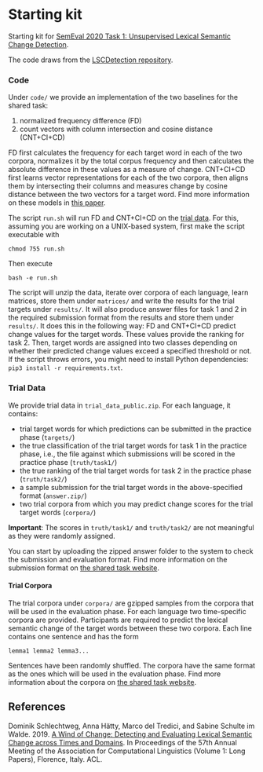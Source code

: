 # Starting kit
Starting kit for [SemEval 2020 Task 1: Unsupervised Lexical Semantic Change Detection](https://languagechange.org/semeval/).

The code draws from the [LSCDetection repository](https://github.com/Garrafao/LSCDetection).

### Code

Under `code/` we provide an implementation of the two baselines for the shared task:

1. normalized frequency difference (FD)
2. count vectors with column intersection and cosine distance (CNT+CI+CD)

FD first calculates the frequency for each target word in each of the two corpora, normalizes it by the total corpus frequency and then calculates the absolute difference in these values as a measure of change. CNT+CI+CD first learns vector representations for each of the two corpora, then aligns them by intersecting their columns and measures change by cosine distance between the two vectors for a target word. Find more information on these models in [this paper](#references).

The script `run.sh` will run FD and CNT+CI+CD on the [trial data](#markdown-header-trial-data). For this, assuming you are working on a UNIX-based system, first make the script executable with

	chmod 755 run.sh

Then execute

	bash -e run.sh

The script will unzip the data, iterate over corpora of each language, learn matrices, store them under `matrices/` and write the results for the trial targets under `results/`. It will also produce answer files for task 1 and 2 in the required submission format from the results and store them under `results/`. It does this in the following way: FD and CNT+CI+CD predict change values for the target words. These values provide the ranking for task 2. Then, target words are assigned into two classes depending on whether their predicted change values exceed a specified threshold or not. If the script throws errors, you might need to install Python dependencies: `pip3 install -r requirements.txt`.

### Trial Data <a name="markdown-header-trial-data"></a>

We provide trial data in `trial_data_public.zip`. For each language, it contains:

- trial target words for which predictions can be submitted in the practice phase (`targets/`)
- the true classification of the trial target words for task 1 in the practice phase, i.e., the file against which submissions will be scored in the practice phase (`truth/task1/`)
- the true ranking of the trial target words for task 2 in the practice phase (`truth/task2/`)
- a sample submission for the trial target words in the above-specified format (`answer.zip/`)
- two trial corpora from which you may predict change scores for the trial target words (`corpora/`)

__Important__: The scores in `truth/task1/` and `truth/task2/` are not meaningful as they were randomly assigned.

You can start by uploading the zipped answer folder to the system to check the submission and evaluation format. Find more information on the submission format on [the shared task website](https://languagechange.org/semeval/).

#### Trial Corpora ####

The trial corpora under `corpora/` are gzipped samples from the corpora that will be used in the evaluation phase. For each language two time-specific corpora are provided. Participants are required to predict the lexical semantic change of the target words between these two corpora. Each line contains one sentence and has the form

	lemma1 lemma2 lemma3...

Sentences have been randomly shuffled. The corpora have the same format as the ones which will be used in the evaluation phase. Find more information about the corpora on [the shared task website](https://languagechange.org/semeval/).


References <a name="references"></a>
--------

Dominik Schlechtweg, Anna Hätty, Marco del Tredici, and Sabine Schulte im Walde. 2019. [A Wind of Change: Detecting and Evaluating Lexical Semantic Change across Times and Domains](https://www.aclweb.org/anthology/papers/P/P19/P19-1072/). In Proceedings of the 57th Annual Meeting of the Association for Computational Linguistics (Volume 1: Long Papers), Florence, Italy. ACL.
